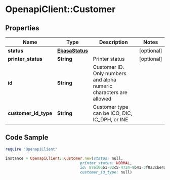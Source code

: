# OpenapiClient::Customer

## Properties

Name | Type | Description | Notes
------------ | ------------- | ------------- | -------------
**status** | [**EkasaStatus**](EkasaStatus.md) |  | [optional] 
**printer_status** | **String** | Printer status | [optional] 
**id** | **String** | Customer ID. Only numbers and alpha numeric characters are allowed | 
**customer_id_type** | **String** | Customer type can be ICO, DIC, IC_DPH, or INE | 

## Code Sample

```ruby
require 'OpenapiClient'

instance = OpenapiClient::Customer.new(status: null,
                                 printer_status: NORMAL,
                                 id: 876106b1-02c5-4724-9b41-3f0a3cbe4acd,
                                 customer_id_type: null)
```


